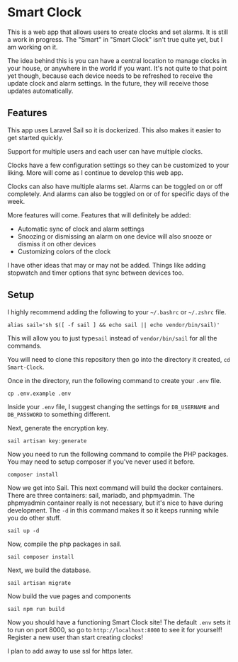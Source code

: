 # Smart Clock

This is a web app that allows users to create clocks and set alarms.
It is still a work in progress. 
The "Smart" in "Smart Clock" isn't true quite yet, but I am working on it. 

The idea behind this is you can have a central location to manage clocks in your house, or anywhere in the world if you want. 
It's not quite to that point yet though, because each device needs to be refreshed to receive the update clock and alarm settings. 
In the future, they will receive those updates automatically. 

## Features

This app uses Laravel Sail so it is dockerized. 
This also makes it easier to get started quickly. 

Support for multiple users and each user can have multiple clocks.

Clocks have a few configuration settings so they can be customized to your liking. 
More will come as I continue to develop this web app. 

Clocks can also have multiple alarms set. 
Alarms can be toggled on or off completely.
And alarms can also be toggled on or of for specific days of the week. 

More features will come. 
Features that will definitely be added:

* Automatic sync of clock and alarm settings
* Snoozing or dismissing an alarm on one device will also snooze or dismiss it on other devices
* Customizing colors of the clock

I have other ideas that may or may not be added. Things like adding stopwatch and timer options that sync between devices too. 

## Setup

I highly recommend adding the following to your `~/.bashrc` or `~/.zshrc` file.

```
alias sail='sh $([ -f sail ] && echo sail || echo vendor/bin/sail)'
```
This will allow you to just type`sail` instead of `vendor/bin/sail` for all the commands.

You will need to clone this repository then go into the directory it created, `cd Smart-Clock`. 

Once in the directory, run the following command to create your `.env` file. 
```
cp .env.example .env
``` 
Inside your `.env` file, I suggest changing the settings for `DB_USERNAME` and `DB_PASSWORD` to something different. 

Next, generate the encryption key. 
```
sail artisan key:generate
```
Now you need to run the following command to compile the PHP packages. You may need to setup composer if you've never used it before. 
```
composer install
```
Now we get into Sail. This next command will build the docker containers. There are three containers: sail, mariadb, and phpmyadmin. The phpmyadmin container really is not necessary, but it's nice to have during development. The `-d` in this command makes it so it keeps running while you do other stuff. 
```
sail up -d
```
Now, compile the php packages in sail.
```
sail composer install
```
Next, we build the database. 
```
sail artisan migrate
```
Now build the vue pages and components
```
sail npm run build
```
Now you should have a functioning Smart Clock site! 
The default `.env` sets it to run on port 8000, so go to `http://localhost:8000` to see it for yourself! 
Register a new user than start creating clocks! 

I plan to add away to use ssl for https later. 